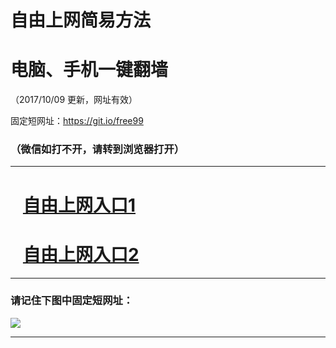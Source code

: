 ﻿# 自由上网简易方法

# 电脑、手机一键翻墙

（2017/10/09 更新，网址有效）

固定短网址：https://git.io/free99

### （微信如打不开，请转到浏览器打开）


***





# &nbsp;&nbsp; <a href="http://ft410328030.fwq-tz-1001.info/fwqtz01.html?t=10090012511 " target="_blank">自由上网入口1</a>
# &nbsp;&nbsp; <a href="http://ft936720859.fwq-tz-1002.info/fwqtz02.html?t=100900130757 " target="_blank">自由上网入口2</a>
***

### 请记住下图中固定短网址：

<img src="https://s3-us-west-2.amazonaws.com/fwq-1001/yjfq-20170905okok.png" /> 


***

